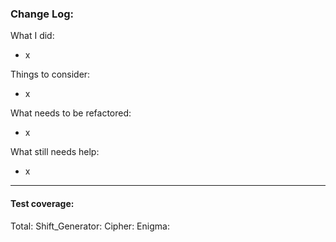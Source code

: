 ### Change Log:

What I did:
- x


Things to consider:
- x


What needs to be refactored:
- x


What still needs help:
- x


------------------------------------------------------------------------------

#### Test coverage:

Total:
Shift_Generator:
Cipher:
Enigma:
